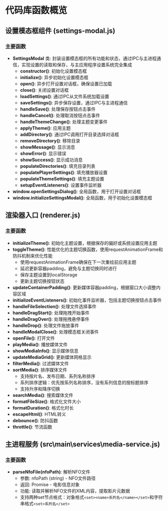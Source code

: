 # 代码库函数概览

## 设置模态框组件 (settings-modal.js)

### 主要函数
- **SettingsModal** 类: 封装设置模态框的所有功能和状态，通过IPC与主进程通信，实现设置的读取和保存，与主应用程序设置系统完全集成
  - **constructor()**: 初始化设置模态框
  - **initialize()**: 异步初始化设置模态框
  - **open()**: 异步打开设置对话框，确保设置已加载
  - **close()**: 关闭设置对话框
  - **loadSettings()**: 通过IPC从文件系统加载设置
  - **saveSettings()**: 异步保存设置，通过IPC与主进程通信
  - **handleSave()**: 处理保存按钮点击事件
  - **handleCancel()**: 处理取消按钮点击事件
  - **handleThemeChange()**: 处理主题变更事件
  - **applyTheme()**: 应用主题
  - **addDirectory()**: 通过IPC调用打开目录选择对话框
  - **removeDirectory()**: 移除目录
  - **showMessage()**: 显示消息
  - **showError()**: 显示错误
  - **showSuccess()**: 显示成功消息
  - **populateDirectories()**: 填充目录列表
  - **populatePlayerSettings()**: 填充播放器设置
  - **populateThemeSettings()**: 填充主题设置
  - **setupEventListeners()**: 设置事件监听器
- **window.openSettingsDialog()**: 全局函数，用于打开设置对话框
- **window.initializeSettingsModal()**: 全局函数，用于初始化设置模态框

## 渲染器入口 (renderer.js)

### 主要函数
- **initializeTheme()**: 初始化主题设置，根据保存的偏好或系统设置应用主题
- **toggleTheme()**: 性能优化的主题切换函数，使用requestAnimationFrame和防抖机制来优化性能
  - 使用requestAnimationFrame确保在下一次重绘前应用主题
  - 延迟更新容器padding，避免与主题切换同时进行
  - 保存主题设置到localStorage
  - 更新主题切换按钮状态
- **updateContainerPadding()**: 更新媒体容器padding，根据窗口大小调整内容区域
- **initializeEventListeners()**: 初始化事件监听器，包括主题切换按钮点击事件
- **handleFileSelection()**: 处理文件选择事件
- **handleDragStart()**: 处理拖拽开始事件
- **handleDragOver()**: 处理拖拽悬停事件
- **handleDrop()**: 处理文件拖放事件
- **handleModalClose()**: 处理模态框关闭事件
- **openFile()**: 打开文件
- **playMedia()**: 播放媒体文件
- **showMediaInfo()**: 显示媒体信息
- **updateMediaGrid()**: 更新媒体网格显示
- **filterMedia()**: 过滤媒体文件
- **sortMedia()**: 排序媒体文件
  - 支持按片名、发布日期、系列名称排序
  - 系列排序逻辑：优先按系列名称排序，没有系列信息的按标题排序
  - 支持升序和降序切换
- **searchMedia()**: 搜索媒体文件
- **formatFileSize()**: 格式化文件大小
- **formatDuration()**: 格式化时长
- **escapeHtml()**: HTML转义
- **debounce()**: 防抖函数
- **throttle()**: 节流函数

## 主进程服务 (src\main\services\media-service.js)

### 主要函数
- **parseNfoFile(nfoPath)**: 解析NFO文件
  - 参数: nfoPath (string) - NFO文件路径
  - 返回: Promise<Object> - 电影信息对象
  - 功能: 读取并解析NFO文件的XML内容，提取影片元数据
  - 支持两种set节点格式：对象格式`<set><name>系列名</name></set>`和字符串格式`<set>系列名</set>`